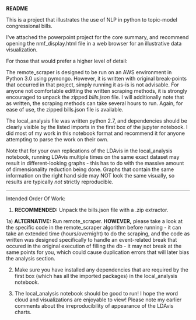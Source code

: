 **README**

This is a project that illustrates the use of NLP in python to topic-model congressional bills.

I've attached the powerpoint project for the core summary, and recommend opening the nmf_display.html file in a web browser for an illustrative data visualization.

For those that would prefer a higher level of detail:

The remote_scraper is designed to be run on an AWS environment in Python 3.0 using pymongo. However, it is written with original break-points that occurred in that project, simply running it as-is is not advisable. For anyone not comfortable editting the written scraping methods, it is strongly encouraged to unpack the zipped *bills.json* file. I will additionally note that as written, the scraping methods can take several hours to run. Again, for ease of use, the zipped bills.json file is available.

The local_analysis file was written python 2.7, and dependencies should be clearly visible by the listed imports in the first box of the jupyter notebook. I did most of my work in this notebook format and recommend it for anyone attempting to parse the work on their own.

Note that for your own replications of the LDAvis in the local_analysis notebook, running LDAvis multiple times on the same exact dataset may result in different-looking graphs - this has to do with the massive amount of dimensionality reduction being done. Graphs that contain the same information on the right hand side may NOT look the same visually, so results are typically *not* strictly reproducible.

---

Intended Order Of Work:

1) **RECOMMENDED:** Unpack the bills.json file with a .zip extractor.

1a) **ALTERNATIVE:** Run remote_scraper. **HOWEVER,** please take a look at the specific code in the remote_scraper algorithm before running - it can take an extended time (hours/overnight) to do the scraping, and the code as written was designed specifically to handle an event-related break that occured in the original execution of filling the db - it may not break at the same points for you, which could cause duplication errors that will later bias the analysis section.

2) Make sure you have installed any dependencies that are required by the first box (which has all the imported packages) in the local_analysis notebook.

3) The local_analysis notebook should be good to run! I hope the word cloud and visualizations are enjoyable to view! Please note my earlier comments about the irreproducibility of appearance of the LDAvis charts.
